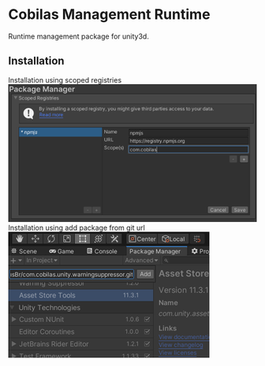 # Cobilas Management Runtime
Runtime management package for unity3d.
## Installation
Installation using scoped registries</br>
![](Documentation~/Image/install_npm_NoWarng.png)</br>
Installation using add package from git url</br>
![](Documentation~/Image/install_github_NoWarng.png)